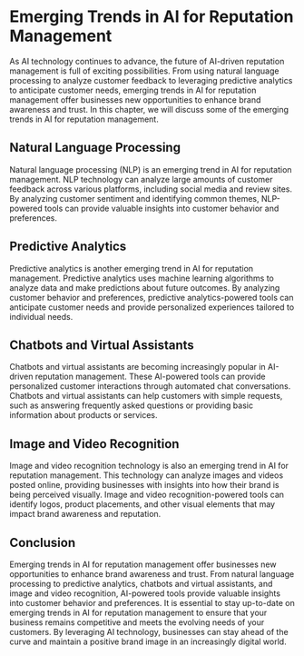 Emerging Trends in AI for Reputation Management
===============================================================================================================================

As AI technology continues to advance, the future of AI-driven reputation management is full of exciting possibilities. From using natural language processing to analyze customer feedback to leveraging predictive analytics to anticipate customer needs, emerging trends in AI for reputation management offer businesses new opportunities to enhance brand awareness and trust. In this chapter, we will discuss some of the emerging trends in AI for reputation management.

Natural Language Processing
---------------------------

Natural language processing (NLP) is an emerging trend in AI for reputation management. NLP technology can analyze large amounts of customer feedback across various platforms, including social media and review sites. By analyzing customer sentiment and identifying common themes, NLP-powered tools can provide valuable insights into customer behavior and preferences.

Predictive Analytics
--------------------

Predictive analytics is another emerging trend in AI for reputation management. Predictive analytics uses machine learning algorithms to analyze data and make predictions about future outcomes. By analyzing customer behavior and preferences, predictive analytics-powered tools can anticipate customer needs and provide personalized experiences tailored to individual needs.

Chatbots and Virtual Assistants
-------------------------------

Chatbots and virtual assistants are becoming increasingly popular in AI-driven reputation management. These AI-powered tools can provide personalized customer interactions through automated chat conversations. Chatbots and virtual assistants can help customers with simple requests, such as answering frequently asked questions or providing basic information about products or services.

Image and Video Recognition
---------------------------

Image and video recognition technology is also an emerging trend in AI for reputation management. This technology can analyze images and videos posted online, providing businesses with insights into how their brand is being perceived visually. Image and video recognition-powered tools can identify logos, product placements, and other visual elements that may impact brand awareness and reputation.

Conclusion
----------

Emerging trends in AI for reputation management offer businesses new opportunities to enhance brand awareness and trust. From natural language processing to predictive analytics, chatbots and virtual assistants, and image and video recognition, AI-powered tools provide valuable insights into customer behavior and preferences. It is essential to stay up-to-date on emerging trends in AI for reputation management to ensure that your business remains competitive and meets the evolving needs of your customers. By leveraging AI technology, businesses can stay ahead of the curve and maintain a positive brand image in an increasingly digital world.
